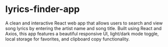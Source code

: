 # lyrics-finder-app
A clean and interactive React web app that allows users to search and view song lyrics by entering the artist name and song title. Built using React and Axios, this app features a beautiful responsive UI, light/dark mode toggle, local storage for favorites, and clipboard copy functionality.
